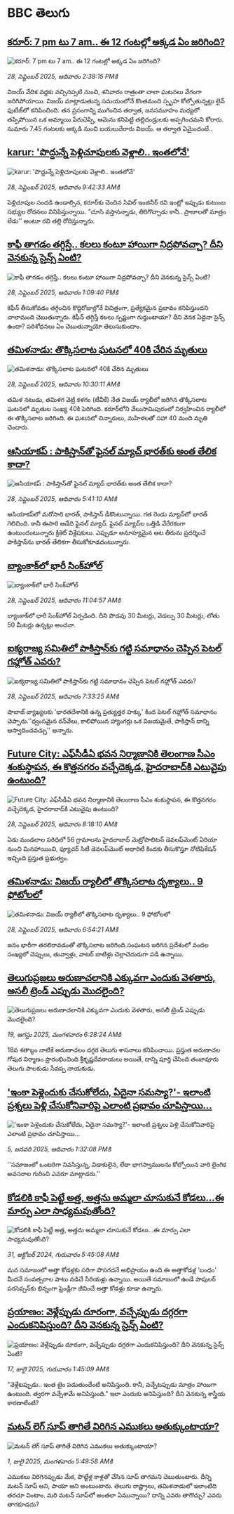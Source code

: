 # BBC తెలుగు## [కరూర్‌: 7 pm టు 7 am.. ఈ 12 గంటల్లో అక్కడ ఏం జరిగింది?](https://www.bbc.com/telugu/articles/c203j26qj15o?at_medium=RSS&at_campaign=rss?at_campaign=githubrss)![కరూర్‌: 7 pm టు 7 am.. ఈ 12 గంటల్లో అక్కడ ఏం జరిగింది?](https://ichef.bbci.co.uk/ace/ws/240/cpsprodpb/a492/live/b9b2a7e0-9c77-11f0-8277-67a32d4ec754.jpg)_28, సెప్టెంబర్ 2025, ఆదివారం 2:38:15 PMకి_విజయ్ వేదిక వద్దకు వచ్చినప్పటి నుంచి, శనివారం రాత్రంతా చాలా ఘటనలు వేగంగా జరిగిపోయాయి. విజయ్ మాట్లాడుతున్న సమయంలోనే కొంతమంది స్పృహ కోల్పోతున్నట్లు లైవ్ ఫుటేజ్‌లో కనిపించింది. తన ప్రసంగాన్ని ముగించిన తర్వాత, జనసమూహం మధ్యలో తప్పిపోయిన ఒక అమ్మాయి పేరుచెప్పి, ఆమెను కనిపెట్టి తల్లిదండ్రులకు అప్పగించమని కోరారు.
సుమారు 7.45 గంటలకు అక్కడి నుంచి బయలుదేరారు విజయ్. ఆ తర్వాత ఏమైందంటే..## [karur: 'పొద్దున్నే పెళ్లిచూపులకు వెళ్లాలి.. ఇంతలోనే'](https://www.bbc.com/telugu/articles/cn4l8dkgnlxo?at_medium=RSS&at_campaign=rss?at_campaign=githubrss)![karur: 'పొద్దున్నే పెళ్లిచూపులకు వెళ్లాలి.. ఇంతలోనే'](https://ichef.bbci.co.uk/ace/ws/240/cpsprodpb/ebc6/live/082f71e0-9c4c-11f0-b741-177e3e2c2fc7.jpg)_28, సెప్టెంబర్ 2025, ఆదివారం 9:42:33 AMకి_పెళ్లిచూపుల సందడి ఉండాల్సిన, కరూర్‌కు చెందిన సివిల్ ఇంజినీర్ రవి ఇంట్లో ఇప్పుడు కుటుంబ సభ్యుల రోదనలు వినిపిస్తున్నాయి. "చూసి వస్తానన్నాడు, తిరిగొచ్చాడు కానీ.. ప్రాణాలతో మాత్రం లేడు'' అంటూ రవి తల్లి రోదిస్తున్నారు.## [కాఫీ తాగడం తగ్గిస్తే.. కలలు కంటూ హాయిగా నిద్రపోవచ్చా? దీని వెనకున్న సైన్స్ ఏంటి?](https://www.bbc.com/telugu/articles/c9dxxxdw498o?at_medium=RSS&at_campaign=rss?at_campaign=githubrss)![కాఫీ తాగడం తగ్గిస్తే.. కలలు కంటూ హాయిగా నిద్రపోవచ్చా? దీని వెనకున్న సైన్స్ ఏంటి?](https://ichef.bbci.co.uk/ace/ws/240/cpsprodpb/2d73/live/1da24460-9c6c-11f0-8277-67a32d4ec754.jpg)_28, సెప్టెంబర్ 2025, ఆదివారం 1:09:40 PMకి_కెఫీన్ తీసుకోవడం తగ్గించిన కొద్దిరోజుల్లోనే విచిత్రంగా, ప్రత్యేకమైన ప్రభావం కనిపిస్తుందని చాలామంది చెబుతున్నారు. కెఫీన్ తగ్గిస్తే కలలు స్పష్టంగా గుర్తుంటాయా? దీని వెనక ఏదైనా సైన్స్ ఉందా? పరిశోధనలు ఏం చెబుతున్నాయో తెలుసుకుందాం.## [తమిళనాడు: తొక్కిసలాట ఘటనలో 40కి చేరిన మృతులు](https://www.bbc.com/telugu/articles/c87y58qjw4jo?at_medium=RSS&at_campaign=rss?at_campaign=githubrss)![తమిళనాడు: తొక్కిసలాట ఘటనలో 40కి చేరిన మృతులు](https://ichef.bbci.co.uk/ace/standard/240/cpsprodpb/8ea8/live/554f6600-9c57-11f0-b741-177e3e2c2fc7.jpg)_28, సెప్టెంబర్ 2025, ఆదివారం 10:30:11 AMకి_తమిళ నటుడు, తమిళగ వెట్రి కళగం (టీవీకే) నేత విజయ్ ర్యాలీలో జరిగిన తొక్కిసలాట ఘటనలో మృతుల సంఖ్య 40కి పెరిగింది. కరూర్‌లోని వేలుసామిపురంలో నిర్వహించిన ర్యాలీలో ఈ తొక్కిసలాట జరిగింది. ఈ ఘటనలో చిన్నారులు, మహిళలతో సహా 40 మంది మృతి చెందారు.## [ఆసియాకప్ : పాకిస్తాన్‌తో ఫైనల్ మ్యాచ్ భారత్‌కు అంత తేలిక కాదా? ](https://www.bbc.com/telugu/articles/cx2j4j190l3o?at_medium=RSS&at_campaign=rss?at_campaign=githubrss)![ఆసియాకప్ : పాకిస్తాన్‌తో ఫైనల్ మ్యాచ్ భారత్‌కు అంత తేలిక కాదా? ](https://ichef.bbci.co.uk/ace/ws/240/cpsprodpb/2a96/live/bec9e620-9c1e-11f0-9084-a55b4f6c0398.jpg)_28, సెప్టెంబర్ 2025, ఆదివారం 5:41:10 AMకి_ఆసియాకప్‌లో మరోసారి భారత్, పాకిస్తాన్ డీకొంటున్నాయి. గత రెండు మ్యాచ్‌లో భారత్ గెలిచింది. కానీ ఈసారి ఆడేది ఫైనల్ మ్యాచ్. ఫైనల్ మ్యాచ్‌ల ఒత్తిడి వేరేరకంగా ఉంటుందంటున్నారు క్రికెట్ విశ్లేషకులు. ఎప్పుడూ అనూహ్యమైన  ఆట తీరును ప్రదర్శించే పాకిస్తాన్‌ను భారత్‌  తేలికగా తీసుకోకూడదంటున్నారు.## [బ్యాంకాక్‌లో భారీ సింక్‌హోల్](https://www.bbc.com/telugu/articles/c07vjgmd34yo?at_medium=RSS&at_campaign=rss?at_campaign=githubrss)![బ్యాంకాక్‌లో భారీ సింక్‌హోల్](https://ichef.bbci.co.uk/ace/ws/240/cpsprodpb/bc39/live/41d7ddd0-9bb4-11f0-928c-71dbb8619e94.jpg)_28, సెప్టెంబర్ 2025, ఆదివారం 11:04:57 AMకి_బ్యాంకాక్‌లో భారీ సింక్‌హోల్ ఏర్పడింది. దీని పొడవు 30 మీటర్లు, వెడల్పు 30 మీటర్లు, లోతు 50 మీటర్లు ఉన్నట్లు అంచనా.## [ఐక్యరాజ్య సమితిలో పాకిస్తాన్‌కు గట్టి సమాధానం చెప్పిన పెటల్ గహ్లోత్ ఎవరు?](https://www.bbc.com/telugu/articles/ckg2zyxw71yo?at_medium=RSS&at_campaign=rss?at_campaign=githubrss)![ఐక్యరాజ్య సమితిలో పాకిస్తాన్‌కు గట్టి సమాధానం చెప్పిన పెటల్ గహ్లోత్ ఎవరు?](https://ichef.bbci.co.uk/ace/ws/240/cpsprodpb/7f0b/live/1063b150-9c24-11f0-b741-177e3e2c2fc7.png)_28, సెప్టెంబర్ 2025, ఆదివారం 7:33:25 AMకి_షాబాజ్ వ్యాఖ్యలకు 'భారతదేశానికి ఉన్న ప్రత్యుత్తర హక్కు' కింద పెటల్ గహ్లోత్  సమాధానం చెప్పారు.''ధ్వంసమైన రన్‌వేలు, కాలిపోయిన హ్యాంగర్లు ఒక విజయమైతే, పాకిస్తాన్ దాన్ని ఆస్వాదించవచ్చు''  అన్నారు.## [Future City: ఎఫ్‌సీడీఏ భవన నిర్మాణానికి తెలంగాణ సీఎం శంకుస్థాపన,  ఈ కొత్తనగరం వచ్చేదెక్కడ,  హైదరాబాద్‌కి ఎటువైపు ఉంటుంది?](https://www.bbc.com/telugu/articles/c86pzv3gww7o?at_medium=RSS&at_campaign=rss?at_campaign=githubrss)![Future City: ఎఫ్‌సీడీఏ భవన నిర్మాణానికి తెలంగాణ సీఎం శంకుస్థాపన,  ఈ కొత్తనగరం వచ్చేదెక్కడ,  హైదరాబాద్‌కి ఎటువైపు ఉంటుంది?](https://ichef.bbci.co.uk/ace/ws/240/cpsprodpb/7ecb/live/82ef6190-0982-11f0-97e4-bd334276dd19.jpg)_28, సెప్టెంబర్ 2025, ఆదివారం 8:18:10 AMకి_ఏడు మండలాల పరిధిలో 56 గ్రామాలను హైదరాబాద్ మెట్రోపాలిటన్  డెవలప్‌మెంట్ ఏరియా నుంచి మినహాయించి, ఫ్యూచర్ సిటీ  డెవలప్‌మెంట్ అథారిటీ కిందకు తీసుకొస్తూ నోటిఫికేషన్ ఇచ్చింది ప్రస్తుత ప్రభుత్వం.## [తమిళనాడు: విజయ్ ర్యాలీలో తొక్కిసలాట దృశ్యాలు.. 9 ఫోటోలలో ](https://www.bbc.com/telugu/articles/c04q3gwgv0no?at_medium=RSS&at_campaign=rss?at_campaign=githubrss)![తమిళనాడు: విజయ్ ర్యాలీలో తొక్కిసలాట దృశ్యాలు.. 9 ఫోటోలలో ](https://ichef.bbci.co.uk/ace/standard/240/cpsprodpb/a47b/live/964079d0-9c50-11f0-92db-77261a15b9d2.jpg)_28, సెప్టెంబర్ 2025, ఆదివారం 6:54:21 AMకి_జనం భారీగా తరలిరావడంతో తొక్కిసలాట జరిగింది.సంఘటన జరిగిన ప్రదేశంలో వందల సంఖ్యలో చెప్పులు, తువ్వాళ్లు, వాటర్ బాటిళ్లు చెల్లాచెదురుగా పడి ఉన్నాయి.## [తెలుగుప్రజలు అరుణాచలానికి ఎక్కువగా ఎందుకు వెళతారు, అసలీ ట్రెండ్ ఎప్పుడు మొదలైంది? ](https://www.bbc.com/telugu/articles/c8jp32zrzxpo?at_medium=RSS&at_campaign=rss?at_campaign=githubrss)![తెలుగుప్రజలు అరుణాచలానికి ఎక్కువగా ఎందుకు వెళతారు, అసలీ ట్రెండ్ ఎప్పుడు మొదలైంది? ](https://ichef.bbci.co.uk/ace/ws/240/cpsprodpb/cf2d/live/01932bf0-7d85-11f0-98a0-956f61945264.jpg)_19, ఆగస్టు 2025, మంగళవారం 6:28:24 AMకి_18వ శతాబ్దం నాటికే అరుణాచలం దగ్గర తెలుగు శాసనాలు కనిపించాయి. ప్రస్తుత అరుణాచల గోపుర నిర్మాణం ప్రారంభించింది శ్రీకృష్ణదేవరాయలు అయితే, దాన్ని పూర్తి చేసింది తంజావూరు తెలుగు పాలకుడు సేవప్ప నాయకుడు.## ['ఇంకా పెళ్లెందుకు చేసుకోలేదు, ఏదైనా సమస్యా?'- ఇలాంటి ప్రశ్నలు పెళ్లి చేసుకోనివారిపై ఎలాంటి ప్రభావం చూపిస్తాయి... ](https://www.bbc.com/telugu/articles/cgq1w3lz7yyo?at_medium=RSS&at_campaign=rss?at_campaign=githubrss)!['ఇంకా పెళ్లెందుకు చేసుకోలేదు, ఏదైనా సమస్యా?'- ఇలాంటి ప్రశ్నలు పెళ్లి చేసుకోనివారిపై ఎలాంటి ప్రభావం చూపిస్తాయి... ](https://ichef.bbci.co.uk/ace/ws/240/cpsprodpb/f6de/live/72c94a60-cb3e-11ef-87df-d575b9a434a4.jpg)_5, జనవరి 2025, ఆదివారం 1:32:08 PMకి_''సమాజంలో ఒంటరిగా నివసిస్తున్న, విడాకులైన, లేదా భాగస్వాములను కోల్పోయిన వారి లైంగిక అవసరాల గురించి ఎవరూ మాట్లాడరు.''## [కోడలికి కాఫీ పెట్టే అత్త, అత్తను అమ్మలా చూసుకునే కోడలు...ఈ మార్పు ఎలా సాధ్యమవుతోంది?](https://www.bbc.com/telugu/articles/c1l41zl8el2o?at_medium=RSS&at_campaign=rss?at_campaign=githubrss)![కోడలికి కాఫీ పెట్టే అత్త, అత్తను అమ్మలా చూసుకునే కోడలు...ఈ మార్పు ఎలా సాధ్యమవుతోంది?](https://ichef.bbci.co.uk/ace/ws/240/cpsprodpb/2b61/live/9176a6d0-8b0e-11ef-a81b-b1eda9741da3.jpg)_31, అక్టోబర్ 2024, గురువారం 5:45:08 AMకి_మన సమాజంలో అత్తా కోడళ్లకు సరిగా పొసగదనే అభిప్రాయం ఉంది.ఈ అత్తాకోడళ్ల ‘బంధం’ మీదనే సంవత్సరాల పాటు నడిచే సీరియళ్లు ఉన్నాయి. అయితే సమాజంలో ఉండే పాపులర్ పరసెప్సన్‌కు భిన్నంగా ఫ్రెండ్లీగా జీవించే అత్తా కోడళ్లు కూడా ఉన్నారు.## [ప్రయాణం: వెళ్లేప్పుడు దూరంగా, వచ్చేప్పుడు దగ్గరగా ఎందుకనిపిస్తుంది? దీని వెనకున్న సైన్స్ ఏంటి?](https://www.bbc.com/telugu/articles/c0l4y727n1jo?at_medium=RSS&at_campaign=rss?at_campaign=githubrss)![ప్రయాణం: వెళ్లేప్పుడు దూరంగా, వచ్చేప్పుడు దగ్గరగా ఎందుకనిపిస్తుంది? దీని వెనకున్న సైన్స్ ఏంటి?](https://ichef.bbci.co.uk/ace/ws/240/cpsprodpb/054c/live/6957c010-62b0-11f0-8e78-11023c48a856.png)_17, జులై 2025, గురువారం 1:45:09 AMకి_"వెళ్లేటప్పుడు.. ఇంత టైం పడుతుందేంటి అనిపిస్తుంది. కానీ, వచ్చేటప్పుడు మాత్రం హాయిగా ఉంటుంది. త్వరగా వచ్చేశామే అనిపిస్తుంది." ఇలా ఎందుకు అనిపిస్తుంది? దీని వెనకున్న శాస్త్రీయ కారణాలేంటి?## [మటన్ లెగ్ సూప్ తాగితే విరిగిన ఎముకలు అతుక్కుంటాయా?](https://www.bbc.com/telugu/articles/c0l4g92j8kzo?at_medium=RSS&at_campaign=rss?at_campaign=githubrss)![మటన్ లెగ్ సూప్ తాగితే విరిగిన ఎముకలు అతుక్కుంటాయా?](https://ichef.bbci.co.uk/ace/ws/240/cpsprodpb/b31e/live/cce532c0-6d41-11f0-9462-bb509dc78127.jpg)_1, జులై 2025, మంగళవారం 5:49:58 AMకి_ఎముకలు విరిగినప్పుడు మేక, పొట్టేళ్ల కాళ్లతో చేసిన సూప్ తాగమని చెబుతుంటారు. దీన్ని మటన్ సూప్ అని, పాయా అని అంటుంటారు. తెలుగు రాష్ట్రాలు, తమిళనాడులో ఇలాంటిది తరచూ వింటాం. మరి మటన్ సూప్‌లో అంతలా ఏమున్నాయి? దాన్ని ఎవరు తాగొచ్చు? ఎవరు తాగకూడదు?